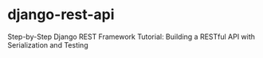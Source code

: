 # django-rest-api
Step-by-Step Django REST Framework Tutorial: Building a RESTful API with Serialization and Testing
